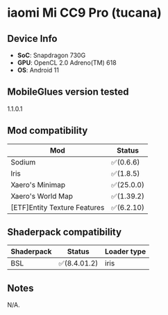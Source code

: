 # iaomi Mi CC9 Pro (tucana)

## Device Info

- **SoC**: Snapdragon 730G
- **GPU**: OpenCL 2.0 Adreno(TM) 618
- **OS**: Android 11

## MobileGlues version tested

1.1.0.1

## Mod compatibility

|**Mod**|**Status**|
|---|---|
| Sodium | ✅(0.6.6) |
| Iris | ✅(1.8.5) |
| Xaero's Minimap | ✅(25.0.0) |
| Xaero's World Map | ✅(1.39.2) |
| [ETF]Entity Texture Features | ✅(6.2.10) |
## Shaderpack compatibility

|**Shaderpack** | **Status** | **Loader type** |
|---|---|----|
| BSL | ✅(8.4.01.2) | iris |


## Notes

N/A.